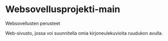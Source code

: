 # Websovellusprojekti-main
Websovellusten perusteet

Web-sivusto, jossa voi suunnitella omia kirjoneulekuvioita ruudukon avulla. 
